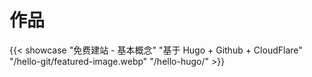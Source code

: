 # 作品


{{< showcase "免费建站 - 基本概念" "基于 Hugo + Github + CloudFlare" "/hello-git/featured-image.webp" "/hello-hugo/" >}}

